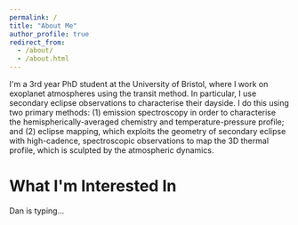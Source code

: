 ```yaml
---
permalink: /
title: "About Me"
author_profile: true
redirect_from: 
  - /about/
  - /about.html
---
```


I'm a 3rd year PhD student at the University of Bristol, where I work on exoplanet atmospheres using the transit method. In particular, I use secondary eclipse observations to characterise their dayside. I do this using two primary methods: (1) emission spectroscopy in order to characterise the hemispherically-averaged chemistry and temperature-pressure profile; and (2) eclipse mapping, which exploits the geometry of secondary eclipse with high-cadence, spectroscopic observations to map the 3D thermal profile, which is sculpted by the atmospheric dynamics.

What I'm Interested In
======
Dan is typing...
